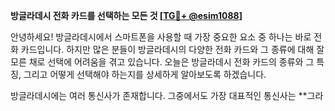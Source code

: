 **방글라데시 전화 카드를 선택하는 모든 것 [[TG💪+ @esim1088](https://t.me/s/esim1088)]**

안녕하세요! 방글라데시에서 스마트폰을 사용할 때 가장 중요한 요소 중 하나는 바로 전화 카드입니다. 하지만 많은 분들이 방글라데시의 다양한 전화 카드와 그 종류에 대해 잘 모른 채로 선택에 어려움을 겪고 있습니다. 오늘은 방글라데시 전화 카드의 종류와 그 특징, 그리고 어떻게 선택해야 하는지를 상세하게 알아보도록 하겠습니다.

방글라데시에는 여러 통신사가 존재합니다. 그중에서도 가장 대표적인 통신사는 **그라